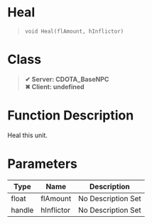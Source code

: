 # Heal
> `void Heal(flAmount, hInflictor)`
# Class
> __✔ Server: CDOTA_BaseNPC__  
> __✖ Client: undefined__  
# Function Description
Heal this unit.
# Parameters
Type|Name|Description
--|--|--
float|flAmount|No Description Set
handle|hInflictor|No Description Set
